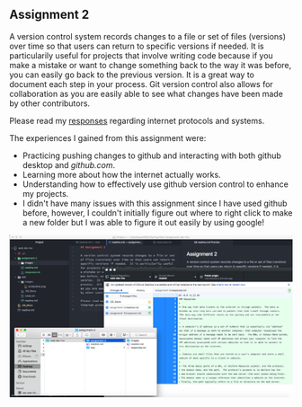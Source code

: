 ## Assignment 2

A version control system records changes to a file or set of files (versions) over time so that users can return to specific versions if needed.  It is particularily useful for projects that involve writing code because if you make a mistake or want to change something back to the way it was before, you can easily go back to the previous version.  It is a great way to document each step in your process.  Git version control also allows for collaboration as you are easily able to see what changes have been made by other contributors.

Please read my [responses](./responses.txt) regarding internet protocols and systems.

The experiences I gained from this assignment were:

- Practicing pushing changes to github and interacting with both github desktop and *github.com*.
- Learning more about how the internet actually works.
- Understanding how to effectively use github version control to enhance my projects.
- I didn't have many issues with this assignment since I have used github before, however, I couldn't initially figure out where to right click to make a new folder but I was able to figure it out easily by using google!

![image](./Images/assignment2_screenshot.png)
